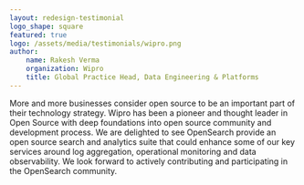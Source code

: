 ```yaml
---
layout: redesign-testimonial
logo_shape: square
featured: true
logo: /assets/media/testimonials/wipro.png
author: 
    name: Rakesh Verma
    organization: Wipro
    title: Global Practice Head, Data Engineering & Platforms
---
```


More and more businesses consider open source to be an important part of their technology strategy. Wipro has been a pioneer and thought leader in Open Source with deep foundations into open source community and development process. We are delighted to see OpenSearch provide an open source search and analytics suite that could enhance some of our key services around log aggregation, operational monitoring and data observability. We look forward to actively contributing and participating in the OpenSearch community.